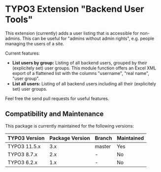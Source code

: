 TYPO3 Extension "Backend User Tools"
====================================

This extension (currently) adds a user listing that is accessible for non-admins. This can be useful for "admins without admin rights", e.g. people managing the users of a site.

Current features:
* **List users by group:** Listing of all backend users, grouped by their (explicitely set) user groups. This module function offers an Excel XML export of a flattened list with the columns "username", "real name", "user group".
* **List all users:** Listing of all backend users including all their (explicitely set) user groups.

Feel free the send pull requests for useful features.

## Compatibility and Maintenance

This package is currently maintained for the following versions:

| TYPO3 Version         | Package Version | Branch  | Maintained    |
|-----------------------|-----------------|---------|---------------|
| TYPO3 11.5.x          | 3.x             | master  | Yes           |
| TYPO3 8.7.x           | 2.x             | -       | No            |
| TYPO3 6.2.x           | 1.x             | -       | No            |
